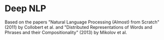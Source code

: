 # Deep NLP

Based on the papers "Natural Language Processing (Almost) from Scratch" (2011) by Collobert et al. and "Distributed Representations of Words and Phrases
and their Compositionality" (2013) by Mikolov et al.
